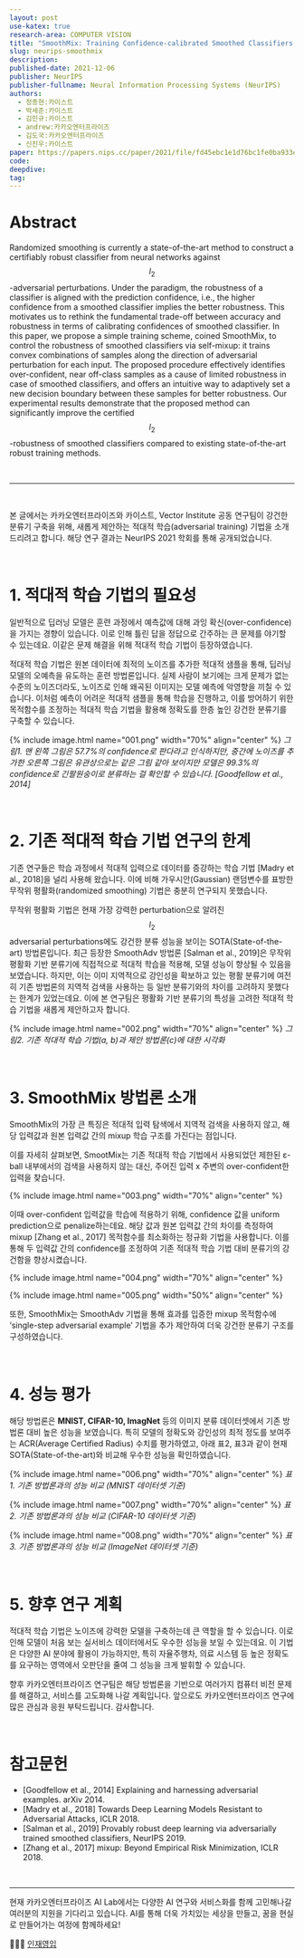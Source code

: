 ```yaml
---
layout: post
use-katex: true
research-area: COMPUTER VISION
title: "SmoothMix: Training Confidence-calibrated Smoothed Classifiers for Certified Robustness"
slug: neurips-smoothmix
description:
published-date: 2021-12-06
publisher: NeurIPS
publisher-fullname: Neural Information Processing Systems (NeurIPS)
authors:
  - 정종현:카이스트
  - 박세준:카이스트
  - 김민규:카이스트
  - andrew:카카오엔터프라이즈
  - 김도국:카카오엔터프라이즈
  - 신진우:카이스트
paper: https://papers.nips.cc/paper/2021/file/fd45ebc1e1d76bc1fe0ba933e60e9957-Paper.pdf
code:
deepdive:
tag:
---
```


# Abstract

Randomized smoothing is currently a state-of-the-art method to construct a certifiably robust classifier from neural networks against $$l_{2}$$-adversarial perturbations. Under the paradigm, the robustness of a classifier is aligned with the prediction confidence, i.e., the higher confidence from a smoothed classifier implies the better robustness. This motivates us to rethink the fundamental trade-off between accuracy and robustness in terms of calibrating confidences of smoothed classifier. In this paper, we propose a simple training scheme, coined SmoothMix, to control the robustness of smoothed classifiers via self-mixup: it trains convex combinations of samples along the direction of adversarial perturbation for each input. The proposed procedure effectively identifies over-confident, near off-class samples as a cause of limited robustness in case of smoothed classifiers, and offers an intuitive way to adaptively set a new decision boundary between these samples for better robustness. Our experimental results demonstrate that the proposed method can significantly improve the certified $$l_{2}$$-robustness of smoothed classifiers compared to existing state-of-the-art robust training methods.

<br/>

***

<br/>

본 글에서는 카카오엔터프라이즈와 카이스트, Vector Institute 공동 연구팀이 강건한 분류기 구축을 위해, 새롭게 제안하는 적대적 학습(adversarial training) 기법을 소개드리려고 합니다. 해당 연구 결과는 NeurIPS 2021 학회를 통해 공개되었습니다.

<br/>

# 1. 적대적 학습 기법의 필요성

일반적으로 딥러닝 모델은 훈련 과정에서 예측값에 대해 과잉 확신(over-confidence)을 가지는 경향이 있습니다. 이로 인해 틀린 답을 정답으로 간주하는 큰 문제를 야기할 수 있는데요. 이같은 문제 해결을 위해 적대적 학습 기법이 등장하였습니다.

적대적 학습 기법은 원본 데이터에 최적의 노이즈를 추가한 적대적 샘플을 통해, 딥러닝 모델의 오예측을 유도하는 훈련 방법론입니다. 실제 사람이 보기에는 크게 문제가 없는 수준의 노이즈더라도, 노이즈로 인해 왜곡된 이미지는 모델 예측에 악영향을 끼칠 수 있습니다. 이처럼 예측이 어려운 적대적 샘플을 통해 학습을 진행하고, 이를 방어하기 위한 목적함수를 조정하는 적대적 학습 기법을 활용해 정확도를 한층 높인 강건한 분류기를 구축할 수 있습니다.

{% include image.html name="001.png" width="70%" align="center" %}
<em class="center">그림1. 맨 왼쪽 그림은 57.7%의 confidence로 판다라고 인식하지만, 중간에 노이즈를 추가한 오른쪽 그림은 유관상으로는 같은 그림 같아 보이지만 모델은 99.3%의 confidence로 긴팔원숭이로 분류하는 걸 확인할 수 있습니다. [Goodfellow et al., 2014]</em>

<br/>

# 2. 기존 적대적 학습 기법 연구의 한계

기존 연구들은 학습 과정에서 적대적 입력으로 데이터를 증강하는 학습 기법 [Madry et al., 2018]을 널리 사용해 왔습니다. 이에 비해 가우시안(Gaussian) 랜덤변수를 표방한 무작위 평활화(randomized smoothing) 기법은 충분히 연구되지 못했습니다.

무작위 평활화 기법은 현재 가장 강력한 perturbation으로 알려진 $$l_{2}$$ adversarial perturbations에도 강건한 분류 성능을 보이는 SOTA(State-of-the-art) 방법론입니다. 최근 등장한 SmoothAdv 방법론 [Salman et al., 2019]은 무작위 평활화 기반 분류기에 직접적으로 적대적 학습을 적용해, 모델 성능이 향상될 수 있음을 보였습니다. 하지만, 이는 이미 지역적으로 강인성을 확보하고 있는 평활 분류기에 여전히 기존 방법론의 지역적 검색을 사용하는 등 일반 분류기와의 차이를 고려하지 못했다는 한계가 있었는데요. 이에 본 연구팀은 평활화 기반 분류기의 특성을 고려한 적대적 학습 기법을 새롭게 제안하고자 합니다.

{% include image.html name="002.png" width="70%" align="center" %}
<em class="center">그림2. 기존 적대적 학습 기법(a, b)과 제안 방법론(c)에 대한 시각화</em>

<br/>

# 3. SmoothMix 방법론 소개

SmoothMix의 가장 큰 특징은 적대적 입력 탐색에서 지역적 검색을 사용하지 않고, 해당 입력값과 원본 입력값 간의 mixup 학습 구조를 가진다는 점입니다.

이를 자세히 살펴보면, SmootMix는 기존 적대적 학습 기법에서 사용되었던 제한된 ε-ball 내부에서의 검색을 사용하지 않는 대신, 주어진 입력 x 주변의 over-confident한 입력을 찾습니다.

{% include image.html name="003.png" width="70%" align="center" %}

이때 over-confident 입력값을 학습에 적용하기 위해, confidence 값을 uniform prediction으로 penalize하는데요. 해당 값과 원본 입력값 간의 차이를 측정하여 mixup [Zhang et al., 2017] 목적함수를 최소화하는 정규화 기법을 사용합니다. 이를 통해 두 입력값 간의 confidence를 조정하여 기존 적대적 학습 기법 대비 분류기의 강건함을 향상시켰습니다.

{% include image.html name="004.png" width="70%" align="center" %}

{% include image.html name="005.png" width="50%" align="center" %}

또한, SmoothMix는 SmoothAdv 기법을 통해 효과를 입증한 mixup 목적함수에 ‘single-step adversarial example’ 기법을 추가 제안하여 더욱 강건한 분류기 구조를 구성하였습니다.

<br/>

# 4. 성능 평가

해당 방법론은 **MNIST, CIFAR-10, ImagNet** 등의 이미지 분류 데이터셋에서 기존 방법론 대비 높은 성능을 보였습니다. 특히 모델의 정확도와 강인성의 최적 정도를 보여주는 ACR(Average Certified Radius) 수치를 평가하였고, 아래 표2, 표3과 같이 현재 SOTA(State-of-the-art)와 비교해 우수한 성능을 확인하였습니다.

{% include image.html name="006.png" width="70%" align="center" %}
<em class="center">표1. 기존 방법론과의 성능 비교 (MNIST 데이터셋 기준)</em>

{% include image.html name="007.png" width="70%" align="center" %}
<em class="center">표2. 기존 방법론과의 성능 비교 (CIFAR-10 데이터셋 기준)</em>

{% include image.html name="008.png" width="70%" align="center" %}
<em class="center">표3. 기존 방법론과의 성능 비교 (ImageNet 데이터셋 기준)</em>

<br/>

# 5. 향후 연구 계획

적대적 학습 기법은 노이즈에 강력한 모델을 구축하는데 큰 역할을 할 수 있습니다. 이로 인해 모델이 처음 보는 실서비스 데이터에서도 우수한 성능을 보일 수 있는데요. 이 기법은 다양한 AI 분야에 활용이 가능하지만, 특히 자율주행차, 의료 시스템 등 높은 정확도를 요구하는 영역에서 오판단을 줄여 그 성능을 크게 발휘할 수 있습니다.

향후 카카오엔터프라이즈 연구팀은 해당 방법론을 기반으로 여러가지 컴퓨터 비전 문제를 해결하고, 서비스를 고도화해 나갈 계획입니다. 앞으로도 카카오엔터프라이즈 연구에 많은 관심과 응원 부탁드립니다. 감사합니다.

<br/>

# 참고문헌
- [Goodfellow et al., 2014] Explaining and harnessing adversarial examples. arXiv 2014.
- [Madry et al., 2018] Towards Deep Learning Models Resistant to Adversarial Attacks, ICLR 2018.
- [Salman et al., 2019] Provably robust deep learning via adversarially trained smoothed classifiers, NeurIPS 2019.
- [Zhang et al., 2017] mixup: Beyond Empirical Risk Minimization, ICLR 2018.

<br/>

***

현재 카카오엔터프라이즈 AI Lab에서는 다양한 AI 연구와 서비스화를 함께 고민해나갈 여러분의 지원을 기다리고 있습니다. AI를 통해 더욱 가치있는 세상을 만들고, 꿈을 현실로 만들어가는 여정에 함께하세요!

👨🏻‍💻 [인재영입](http://kko.to/ailab_career)
